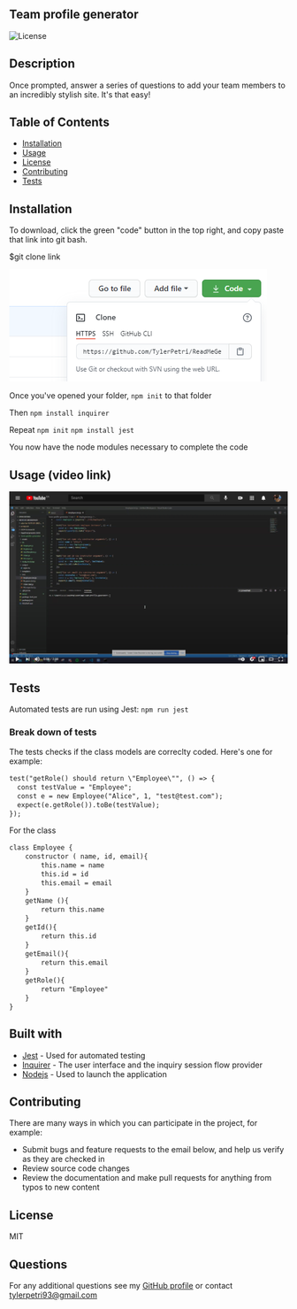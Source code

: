 ## Team profile generator

![License](https://img.shields.io/badge/License-MIT-green.svg)

## Description

Once prompted, answer a series of questions to add your team members to an incredibly stylish site. It's that easy!

## Table of Contents

- [Installation](#Installation)
- [Usage](#Usage)
- [License](#License)
- [Contributing](#Contributing)
- [Tests](#Tests)

## Installation

To download, click the green "code" button in the top right, and copy paste that link into git bash.


$git clone link

![clone](assets/Installation.PNG)

Once you've opened your folder, `npm init` to that folder

Then `npm install inquirer`

Repeat `npm init` `npm install jest`

You now have the node modules necessary to complete the code

## Usage (video link)

[![Instructional video link](assets/youtubeLink.PNG)](https://www.youtube.com/watch?v=3GWKQ-hC3YA&feature=youtu.be)

## Tests

Automated tests are run using Jest: `npm run jest`

### Break down of tests

The tests checks if the class models are correclty coded. Here's one for example:

```
test("getRole() should return \"Employee\"", () => {
  const testValue = "Employee";
  const e = new Employee("Alice", 1, "test@test.com");
  expect(e.getRole()).toBe(testValue);
});
```
For the class
```
class Employee {
    constructor ( name, id, email){
        this.name = name
        this.id = id
        this.email = email
    }
    getName (){
        return this.name
    }
    getId(){
        return this.id
    }
    getEmail(){
        return this.email
    }
    getRole(){
        return "Employee"
    }
}
```

## Built with

* [Jest](https://www.npmjs.com/package/jest) - Used for automated testing
* [Inquirer](https://www.npmjs.com/package/inquirer) - The user interface and the inquiry session flow provider
* [Nodejs](https://nodejs.org/en/) - Used to launch the application

## Contributing

There are many ways in which you can participate in the project, for example: 
* Submit bugs and feature requests to the email below, and help us verify as they are checked in 
* Review source code changes
* Review the documentation and make pull requests for anything from typos to new content

## License

MIT

## Questions

For any additional questions see my [GitHub profile](http://github.com/tylerpetri) or contact tylerpetri93@gmail.com
